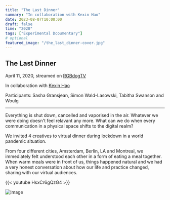 ```yaml
---
title: "The Last Dinner"
summary: "In collaboration with Kexin Hao"
date: 2023-08-07T10:00:00
draft: false
time: "2020"
tags: ["Experimental Dcoumentary"]
# optional
featured_image: "/the_last_dinner-cover.jpg"
---
```



## The Last Dinner

April 11, 2020, streamed on [RGBdogTV](https://twitch.tv/rgbdogtv)

In collaboration with [Kexin Hao](https://howkexin.com)

Participants: Sasha Gransjean, Simon Wald-Lasowski, Tabitha Swanson and Woulg

---

Everything is shut down, cancelled and vaporised in the air. Whatever we were doing doesn't feel relavant any more. What can we do when every communication in a physical space shifts to the digital realm?

We invited 4 creatives to virtual dinner during lockdown in a world pandemic situation.

From four different cities, Amsterdam, Berlin, LA and Montreal, we immediately felt understood each other in a form of eating a meal together. When warm meals were in front of us, things happened natural and we had a very honest conversation about how our life and practice changed, sharing with our virtual audiences.



{{< youtube HsxCr6gQzG4 >}}


![image](/the_last_dinner-01.jpg)
 